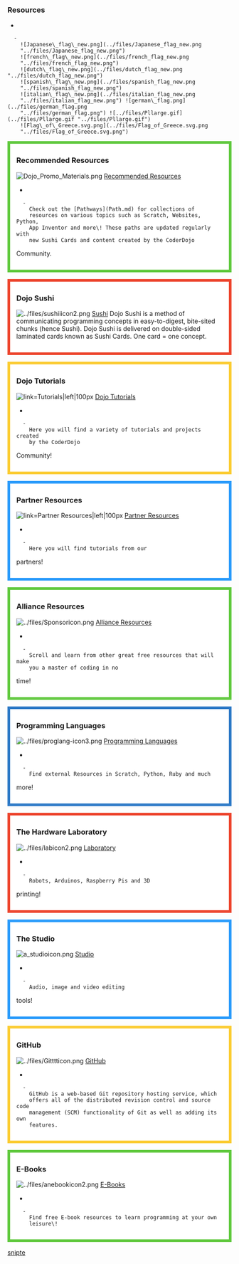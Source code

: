 ### Resources

  - 
    
      -   
        ![Japanese\_flag\_new.png](../files/Japanese_flag_new.png
        "../files/Japanese_flag_new.png")
        ![french\_flag\_new.png](../files/french_flag_new.png
        "../files/french_flag_new.png")
        ![dutch\_flag\_new.png](../files/dutch_flag_new.png "../files/dutch_flag_new.png")
        ![spanish\_flag\_new.png](../files/spanish_flag_new.png
        "../files/spanish_flag_new.png")
        ![italian\_flag\_new.png](../files/italian_flag_new.png
        "../files/italian_flag_new.png") ![german\_flag.png](../files/german_flag.png
        "../files/german_flag.png") ![../files/Pllarge.gif](../files/Pllarge.gif "../files/Pllarge.gif")
        ![Flag\_of\_Greece.svg.png](../files/Flag_of_Greece.svg.png
        "../files/Flag_of_Greece.svg.png")

  

<div style="margin:0; margin-top:0px; margin-bottom:15px; margin-right:0px; border:6px solid #61c93f; padding:.3em 1em 1em 1em; background-color:#FFFFFF;">

### Recommended Resources

![Dojo\_Promo\_Materials.png](../files/Dojo_Promo_Materials.png
"../files/Dojo_Promo_Materials.png") [Recommended Resources](Learning_Paths.md)

  - 
    
      -   
        Check out the [Pathways](Path.md) for collections of
        resources on various topics such as Scratch, Websites, Python,
        App Inventor and more\! These paths are updated regularly with
        new Sushi Cards and content created by the CoderDojo
Community.

  

</div>

<div style="margin:0; margin-top:0px; margin-bottom:15px; margin-right:0px; border:6px solid #ed462f; padding:.3em 1em 1em 1em; background-color:#FFFFFF;">

### Dojo Sushi

![../files/sushiiicon2.png](../files/sushiiicon2.png "../files/sushiiicon2.png")
[Sushi](Sushi.md) Dojo Sushi is a
method of communicating programming concepts in easy-to-digest,
bite-sited chunks (hence Sushi). Dojo Sushi is delivered on double-sided
laminated cards known as Sushi Cards. One card = one
concept.  

</div>

<div style="margin:0; margin-top:0px; margin-bottom:15px; margin-right:0px; border:6px solid #fbcc33; padding:.3em 1em 1em 1em; background-color:#FFFFFF;">

### Dojo Tutorials

![ link=Tutorials|left|100px](../files/gradicon2.png
" link=Tutorials|left|100px") [Dojo Tutorials](Tutorials.md)

  - 
    
      -   
        Here you will find a variety of tutorials and projects created
        by the CoderDojo
Community\!

  

</div>

<div style="margin:0; margin-top:0px; margin-bottom:15px; margin-right:0px; border:6px solid #2c9cfb; padding:.3em 1em 1em 1em; background-color:#FFFFFF;">

### Partner Resources

![ link=Partner Resources|left|100px](../files/Alliancesicon2.png
" link=Partner Resources|left|100px") [Partner Resources](Partner_Resources.md)

  - 
    
      -   
        Here you will find tutorials from our
partners\!

  

</div>

<div style="margin:0; margin-top:0px; margin-bottom:15px; margin-right:0px; border:6px solid #61c93f; padding:.3em 1em 1em 1em; background-color:#FFFFFF;">

### Alliance Resources

![../files/Sponsoricon.png](../files/Sponsoricon.png "../files/Sponsoricon.png") [Alliance
Resources](Alliance_Resources.md)

  - 
    
      -   
        Scroll and learn from other great free resources that will make
        you a master of coding in no
time\!

  

</div>

<div style="margin:0; margin-top:0px; margin-bottom:15px; margin-right:0px; border:6px solid #2e7ac7; padding:.3em 1em 1em 1em; background-color:#FFFFFF;">

### Programming Languages

![../files/proglang-icon3.png](../files/proglang-icon3.png "../files/proglang-icon3.png")
[Programming Languages](Programming_Languages.md)

  - 
    
      -   
        Find external Resources in Scratch, Python, Ruby and much
more\!

  

</div>

<div style="margin:0; margin-top:0px; margin-bottom:15px; margin-right:0px; border:6px solid #ed462f; padding:.3em 1em 1em 1em; background-color:#FFFFFF;">

### The Hardware Laboratory

![../files/labicon2.png](../files/labicon2.png "../files/labicon2.png") [Laboratory](The_Hardware_Laboratory.md)

  - 
    
      -   
        Robots, Arduinos, Raspberry Pis and 3D
printing\!

  

</div>

<div style="margin:0; margin-top:0px; margin-bottom:15px; margin-right:0px; border:6px solid #2c9cfb; padding:.3em 1em 1em 1em; background-color:#FFFFFF;">

### The Studio

![a\_studioicon.png](../files/a_studioicon.png "../files/a_studioicon.png")
[Studio](The_Studio.md)

  - 
    
      -   
        Audio, image and video editing
tools\!

  

</div>

<div style="margin:0; margin-top:0px; margin-bottom:15px; margin-right:0px; border:6px solid #fbcc33; padding:.3em 1em 1em 1em; background-color:#FFFFFF;">

### GitHub

![../files/Gitttticon.png](../files/Gitttticon.png "../files/Gitttticon.png") [GitHub](GitHub.md)

  - 
    
      -   
        GitHub is a web-based Git repository hosting service, which
        offers all of the distributed revision control and source code
        management (SCM) functionality of Git as well as adding its own
        features.

  

</div>

<div style="margin:0; margin-top:0px; margin-bottom:15px; margin-right:0px; border:6px solid #61c93f; padding:.3em 1em 1em 1em; background-color:#FFFFFF;">

### E-Books

![../files/anebookicon2.png](../files/anebookicon2.png "../files/anebookicon2.png")
[E-Books](E-Books.md)

  - 
    
      -   
        Find free E-book resources to learn programming at your own
        leisure\!

  

</div>

[snipte](snipte.md)
